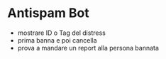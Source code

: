 # Antispam Bot

- mostrare ID o Tag del distress
- prima banna e poi cancella
- prova a mandare un report alla persona bannata
